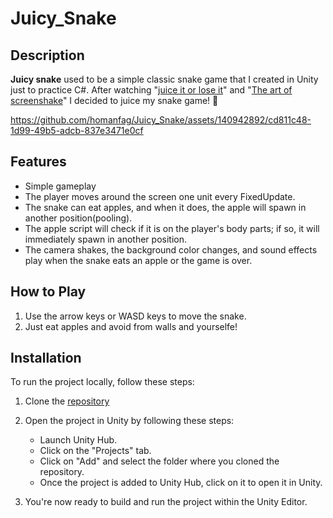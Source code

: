 # Juicy_Snake

## Description
**Juicy snake** used to be a simple classic snake game that I created in Unity just to practice C#. After watching "[juice it or lose it](https://www.youtube.com/watch?v=Fy0aCDmgnxg)" and "[The art of screenshake](https://youtu.be/AJdEqssNZ-U?si=aoTaZvNE6rFdv6ek)" I decided to juice my snake game! :tropical_drink:	




https://github.com/homanfag/Juicy_Snake/assets/140942892/cd811c48-1d99-49b5-adcb-837e3471e0cf





## Features

- Simple gameplay
- The player moves around the screen one unit every FixedUpdate.
- The snake can eat apples, and when it does, the apple will spawn in another position(pooling).
- The apple script will check if it is on the player's body parts; if so, it will immediately spawn in another position.
- The camera shakes, the background color changes, and sound effects play when the snake eats an apple or the game is over.

## How to Play

1. Use the arrow keys or WASD keys to move the snake.
2. Just eat apples and avoid from walls and yourselfe!

## Installation

To run the project locally, follow these steps:

1. Clone the [repository](https://github.com/homanfag/Juicy_snake/)

2. Open the project in Unity by following these steps:
   - Launch Unity Hub.
   - Click on the "Projects" tab.
   - Click on "Add" and select the folder where you cloned the repository.
   - Once the project is added to Unity Hub, click on it to open it in Unity.

3. You're now ready to build and run the project within the Unity Editor.
